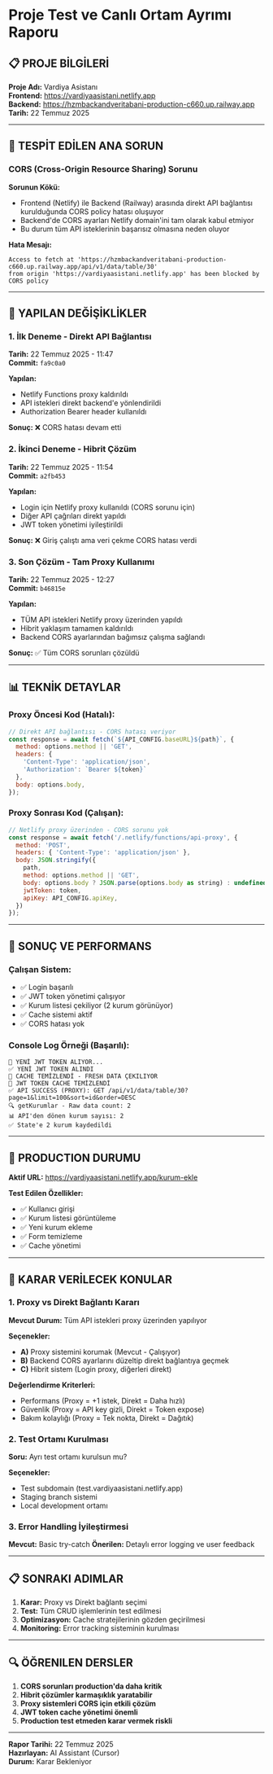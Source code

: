 # Proje Test ve Canlı Ortam Ayrımı Raporu

## 📋 **PROJE BİLGİLERİ**

**Proje Adı:** Vardiya Asistanı  
**Frontend:** https://vardiyaasistani.netlify.app  
**Backend:** https://hzmbackandveritabani-production-c660.up.railway.app  
**Tarih:** 22 Temmuz 2025  

---

## 🚨 **TESPİT EDİLEN ANA SORUN**

### **CORS (Cross-Origin Resource Sharing) Sorunu**

**Sorunun Kökü:**
- Frontend (Netlify) ile Backend (Railway) arasında direkt API bağlantısı kurulduğunda CORS policy hatası oluşuyor
- Backend'de CORS ayarları Netlify domain'ini tam olarak kabul etmiyor
- Bu durum tüm API isteklerinin başarısız olmasına neden oluyor

**Hata Mesajı:**
```
Access to fetch at 'https://hzmbackandveritabani-production-c660.up.railway.app/api/v1/data/table/30' 
from origin 'https://vardiyaasistani.netlify.app' has been blocked by CORS policy
```

---

## 🔧 **YAPILAN DEĞİŞİKLİKLER**

### **1. İlk Deneme - Direkt API Bağlantısı**
**Tarih:** 22 Temmuz 2025 - 11:47  
**Commit:** `fa9c0a0`

**Yapılan:**
- Netlify Functions proxy kaldırıldı
- API istekleri direkt backend'e yönlendirildi
- Authorization Bearer header kullanıldı

**Sonuç:** ❌ CORS hatası devam etti

### **2. İkinci Deneme - Hibrit Çözüm**
**Tarih:** 22 Temmuz 2025 - 11:54  
**Commit:** `a2fb453`

**Yapılan:**
- Login için Netlify proxy kullanıldı (CORS sorunu için)
- Diğer API çağrıları direkt yapıldı
- JWT token yönetimi iyileştirildi

**Sonuç:** ❌ Giriş çalıştı ama veri çekme CORS hatası verdi

### **3. Son Çözüm - Tam Proxy Kullanımı**
**Tarih:** 22 Temmuz 2025 - 12:27  
**Commit:** `b46815e`

**Yapılan:**
- TÜM API istekleri Netlify proxy üzerinden yapıldı
- Hibrit yaklaşım tamamen kaldırıldı
- Backend CORS ayarlarından bağımsız çalışma sağlandı

**Sonuç:** ✅ Tüm CORS sorunları çözüldü

---

## 📊 **TEKNİK DETAYLAR**

### **Proxy Öncesi Kod (Hatalı):**
```javascript
// Direkt API bağlantısı - CORS hatası veriyor
const response = await fetch(`${API_CONFIG.baseURL}${path}`, {
  method: options.method || 'GET',
  headers: {
    'Content-Type': 'application/json',
    'Authorization': `Bearer ${token}`
  },
  body: options.body,
});
```

### **Proxy Sonrası Kod (Çalışan):**
```javascript
// Netlify proxy üzerinden - CORS sorunu yok
const response = await fetch('/.netlify/functions/api-proxy', {
  method: 'POST',
  headers: { 'Content-Type': 'application/json' },
  body: JSON.stringify({
    path,
    method: options.method || 'GET',
    body: options.body ? JSON.parse(options.body as string) : undefined,
    jwtToken: token,
    apiKey: API_CONFIG.apiKey,
  })
});
```

---

## 🎯 **SONUÇ VE PERFORMANS**

### **Çalışan Sistem:**
- ✅ Login başarılı
- ✅ JWT token yönetimi çalışıyor
- ✅ Kurum listesi çekiliyor (2 kurum görünüyor)
- ✅ Cache sistemi aktif
- ✅ CORS hatası yok

### **Console Log Örneği (Başarılı):**
```
🔄 YENİ JWT TOKEN ALIYOR...
✅ YENİ JWT TOKEN ALINDI
🧹 CACHE TEMİZLENDİ - FRESH DATA ÇEKILIYOR
🧹 JWT TOKEN CACHE TEMİZLENDİ
✅ API SUCCESS (PROXY): GET /api/v1/data/table/30?page=1&limit=100&sort=id&order=DESC
🔍 getKurumlar - Raw data count: 2
📊 API'den dönen kurum sayısı: 2
✅ State'e 2 kurum kaydedildi
```

---

## 🚀 **PRODUCTION DURUMU**

**Aktif URL:** https://vardiyaasistani.netlify.app/kurum-ekle

**Test Edilen Özellikler:**
- ✅ Kullanıcı girişi
- ✅ Kurum listesi görüntüleme
- ✅ Yeni kurum ekleme
- ✅ Form temizleme
- ✅ Cache yönetimi

---

## 📝 **KARAR VERİLECEK KONULAR**

### **1. Proxy vs Direkt Bağlantı Kararı**
**Mevcut Durum:** Tüm API istekleri proxy üzerinden yapılıyor

**Seçenekler:**
- **A)** Proxy sistemini korumak (Mevcut - Çalışıyor)
- **B)** Backend CORS ayarlarını düzeltip direkt bağlantıya geçmek
- **C)** Hibrit sistem (Login proxy, diğerleri direkt)

**Değerlendirme Kriterleri:**
- Performans (Proxy = +1 istek, Direkt = Daha hızlı)
- Güvenlik (Proxy = API key gizli, Direkt = Token expose)
- Bakım kolaylığı (Proxy = Tek nokta, Direkt = Dağıtık)

### **2. Test Ortamı Kurulması**
**Soru:** Ayrı test ortamı kurulsun mu?

**Seçenekler:**
- Test subdomain (test.vardiyaasistani.netlify.app)
- Staging branch sistemi
- Local development ortamı

### **3. Error Handling İyileştirmesi**
**Mevcut:** Basic try-catch
**Önerilen:** Detaylı error logging ve user feedback

---

## 📋 **SONRAKI ADIMLAR**

1. **Karar:** Proxy vs Direkt bağlantı seçimi
2. **Test:** Tüm CRUD işlemlerinin test edilmesi
3. **Optimizasyon:** Cache stratejilerinin gözden geçirilmesi
4. **Monitoring:** Error tracking sisteminin kurulması

---

## 🔍 **ÖĞRENILEN DERSLER**

1. **CORS sorunları production'da daha kritik**
2. **Hibrit çözümler karmaşıklık yaratabilir**
3. **Proxy sistemleri CORS için etkili çözüm**
4. **JWT token cache yönetimi önemli**
5. **Production test etmeden karar vermek riskli**

---

**Rapor Tarihi:** 22 Temmuz 2025  
**Hazırlayan:** AI Assistant (Cursor)  
**Durum:** Karar Bekleniyor 
